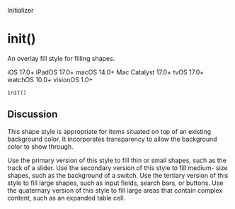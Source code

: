 Initializer

# init()

An overlay fill style for filling shapes.

iOS 17.0+  iPadOS 17.0+  macOS 14.0+  Mac Catalyst 17.0+  tvOS 17.0+  watchOS
10.0+  visionOS 1.0+

    
    
    init()

## Discussion

This shape style is appropriate for items situated on top of an existing
background color. It incorporates transparency to allow the background color
to show through.

Use the primary version of this style to fill thin or small shapes, such as
the track of a slider. Use the secondary version of this style to fill medium-
size shapes, such as the background of a switch. Use the tertiary version of
this style to fill large shapes, such as input fields, search bars, or
buttons. Use the quaternary version of this style to fill large areas that
contain complex content, such as an expanded table cell.

